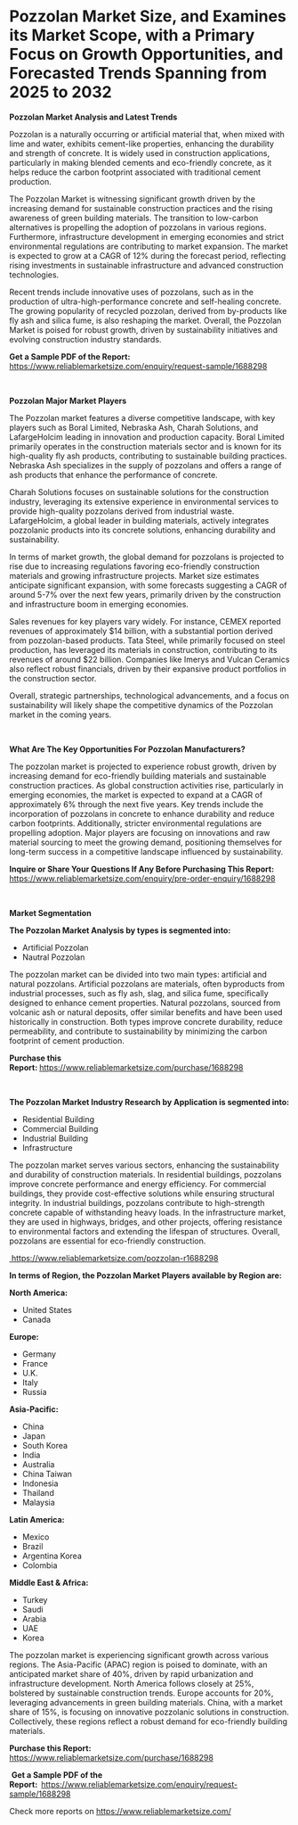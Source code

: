<p><h1>Pozzolan Market Size, and Examines its Market Scope, with a Primary Focus on Growth Opportunities, and Forecasted Trends Spanning from 2025 to 2032</h1></p><p><strong>Pozzolan Market Analysis and Latest Trends</strong></p>
<p><p>Pozzolan is a naturally occurring or artificial material that, when mixed with lime and water, exhibits cement-like properties, enhancing the durability and strength of concrete. It is widely used in construction applications, particularly in making blended cements and eco-friendly concrete, as it helps reduce the carbon footprint associated with traditional cement production.</p><p>The Pozzolan Market is witnessing significant growth driven by the increasing demand for sustainable construction practices and the rising awareness of green building materials. The transition to low-carbon alternatives is propelling the adoption of pozzolans in various regions. Furthermore, infrastructure development in emerging economies and strict environmental regulations are contributing to market expansion. The market is expected to grow at a CAGR of 12% during the forecast period, reflecting rising investments in sustainable infrastructure and advanced construction technologies.</p><p>Recent trends include innovative uses of pozzolans, such as in the production of ultra-high-performance concrete and self-healing concrete. The growing popularity of recycled pozzolan, derived from by-products like fly ash and silica fume, is also reshaping the market. Overall, the Pozzolan Market is poised for robust growth, driven by sustainability initiatives and evolving construction industry standards.</p></p>
<p><strong>Get a Sample PDF of the Report:&nbsp;</strong> <a href="https://www.reliablemarketsize.com/enquiry/request-sample/1688298?utm_campaign=1991&utm_medium=2&utm_source=Github&utm_content=ia&utm_term=30012025&utm_id=pozzolan">https://www.reliablemarketsize.com/enquiry/request-sample/1688298</a></p>
<p>&nbsp;</p>
<p><strong>Pozzolan Major Market Players</strong></p>
<p><p>The Pozzolan market features a diverse competitive landscape, with key players such as Boral Limited, Nebraska Ash, Charah Solutions, and LafargeHolcim leading in innovation and production capacity. Boral Limited primarily operates in the construction materials sector and is known for its high-quality fly ash products, contributing to sustainable building practices. Nebraska Ash specializes in the supply of pozzolans and offers a range of ash products that enhance the performance of concrete.</p><p>Charah Solutions focuses on sustainable solutions for the construction industry, leveraging its extensive experience in environmental services to provide high-quality pozzolans derived from industrial waste. LafargeHolcim, a global leader in building materials, actively integrates pozzolanic products into its concrete solutions, enhancing durability and sustainability.</p><p>In terms of market growth, the global demand for pozzolans is projected to rise due to increasing regulations favoring eco-friendly construction materials and growing infrastructure projects. Market size estimates anticipate significant expansion, with some forecasts suggesting a CAGR of around 5-7% over the next few years, primarily driven by the construction and infrastructure boom in emerging economies.</p><p>Sales revenues for key players vary widely. For instance, CEMEX reported revenues of approximately $14 billion, with a substantial portion derived from pozzolan-based products. Tata Steel, while primarily focused on steel production, has leveraged its materials in construction, contributing to its revenues of around $22 billion. Companies like Imerys and Vulcan Ceramics also reflect robust financials, driven by their expansive product portfolios in the construction sector.</p><p>Overall, strategic partnerships, technological advancements, and a focus on sustainability will likely shape the competitive dynamics of the Pozzolan market in the coming years.</p></p>
<p>&nbsp;</p>
<p><strong>What Are The Key Opportunities For Pozzolan Manufacturers?</strong></p>
<p><p>The pozzolan market is projected to experience robust growth, driven by increasing demand for eco-friendly building materials and sustainable construction practices. As global construction activities rise, particularly in emerging economies, the market is expected to expand at a CAGR of approximately 6% through the next five years. Key trends include the incorporation of pozzolans in concrete to enhance durability and reduce carbon footprints. Additionally, stricter environmental regulations are propelling adoption. Major players are focusing on innovations and raw material sourcing to meet the growing demand, positioning themselves for long-term success in a competitive landscape influenced by sustainability.</p></p>
<p><strong>Inquire or Share Your Questions If Any Before Purchasing This Report:</strong> <a href="https://www.reliablemarketsize.com/enquiry/pre-order-enquiry/1688298?utm_campaign=1991&utm_medium=2&utm_source=Github&utm_content=ia&utm_term=30012025&utm_id=pozzolan">https://www.reliablemarketsize.com/enquiry/pre-order-enquiry/1688298</a></p>
<p>&nbsp;</p>
<p><strong>Market Segmentation</strong></p>
<p><strong>The Pozzolan Market Analysis by types is segmented into:</strong></p>
<p><ul><li>Artificial Pozzolan</li><li>Nautral Pozzolan</li></ul></p>
<p><p>The pozzolan market can be divided into two main types: artificial and natural pozzolans. Artificial pozzolans are materials, often byproducts from industrial processes, such as fly ash, slag, and silica fume, specifically designed to enhance cement properties. Natural pozzolans, sourced from volcanic ash or natural deposits, offer similar benefits and have been used historically in construction. Both types improve concrete durability, reduce permeability, and contribute to sustainability by minimizing the carbon footprint of cement production.</p></p>
<p><strong>Purchase this Report:&nbsp;</strong><a href="https://www.reliablemarketsize.com/purchase/1688298?utm_campaign=1991&utm_medium=2&utm_source=Github&utm_content=ia&utm_term=30012025&utm_id=pozzolan">https://www.reliablemarketsize.com/purchase/1688298</a></p>
<p>&nbsp;</p>
<p><strong>The Pozzolan Market Industry Research by Application is segmented into:</strong></p>
<p><ul><li>Residential Building</li><li>Commercial Building</li><li>Industrial Building</li><li>Infrastructure</li></ul></p>
<p><p>The pozzolan market serves various sectors, enhancing the sustainability and durability of construction materials. In residential buildings, pozzolans improve concrete performance and energy efficiency. For commercial buildings, they provide cost-effective solutions while ensuring structural integrity. In industrial buildings, pozzolans contribute to high-strength concrete capable of withstanding heavy loads. In the infrastructure market, they are used in highways, bridges, and other projects, offering resistance to environmental factors and extending the lifespan of structures. Overall, pozzolans are essential for eco-friendly construction.</p></p>
<p><a href="https://www.reliablemarketsize.com/pozzolan-r1688298?utm_campaign=1991&utm_medium=2&utm_source=Github&utm_content=ia&utm_term=30012025&utm_id=pozzolan">&nbsp;https://www.reliablemarketsize.com/pozzolan-r1688298</a></p>
<p><strong>In terms of Region, the Pozzolan Market Players available by Region are:</strong></p>
<p>
    <p> <strong> North America: </strong>
        <ul>
            <li>United States</li>
            <li>Canada</li>
        </ul>
        </p> 
    <p> <strong> Europe: </strong>
        <ul>
            <li>Germany</li>
            <li>France</li>
            <li>U.K.</li>
            <li>Italy</li>
            <li>Russia</li>
        </ul>
        </p> 
    <p> <strong> Asia-Pacific: </strong>
        <ul>
            <li>China</li>
            <li>Japan</li>
            <li>South Korea</li>
            <li>India</li>
            <li>Australia</li>
            <li>China Taiwan</li>
            <li>Indonesia</li>
            <li>Thailand</li>
            <li>Malaysia</li>
        </ul>
        </p> 
    <p> <strong> Latin America: </strong>
        <ul>
            <li>Mexico</li>
            <li>Brazil</li>
            <li>Argentina Korea</li>
            <li>Colombia</li>
        </ul>
        </p> 
    <p> <strong> Middle East & Africa: </strong>
        <ul>
            <li>Turkey</li>
            <li>Saudi</li>
            <li>Arabia</li>
            <li>UAE</li>
            <li>Korea</li>
        </ul>
    </p>
    </p>
<p><p>The pozzolan market is experiencing significant growth across various regions. The Asia-Pacific (APAC) region is poised to dominate, with an anticipated market share of 40%, driven by rapid urbanization and infrastructure development. North America follows closely at 25%, bolstered by sustainable construction trends. Europe accounts for 20%, leveraging advancements in green building materials. China, with a market share of 15%, is focusing on innovative pozzolanic solutions in construction. Collectively, these regions reflect a robust demand for eco-friendly building materials.</p></p>
<p><strong>Purchase this Report: </strong><a href="https://www.reliablemarketsize.com/purchase/1688298?utm_campaign=1991&utm_medium=2&utm_source=Github&utm_content=ia&utm_term=30012025&utm_id=pozzolan">https://www.reliablemarketsize.com/purchase/1688298</a></p>
<p>&nbsp;<strong>Get a Sample PDF of the Report:&nbsp;&nbsp;</strong><a href="https://www.reliablemarketsize.com/enquiry/request-sample/1688298?utm_campaign=1991&utm_medium=2&utm_source=Github&utm_content=ia&utm_term=30012025&utm_id=pozzolan">https://www.reliablemarketsize.com/enquiry/request-sample/1688298</a></p>
<p><strong></strong></p>
<p>Check more reports on <a href="https://www.reliablemarketsize.com/?utm_campaign=1991&utm_medium=2&utm_source=Github&utm_content=ia&utm_term=30012025&utm_id=pozzolan">https://www.reliablemarketsize.com/</a></p>